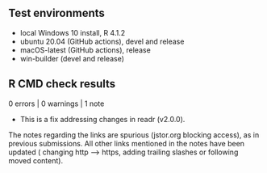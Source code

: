 ## Test environments
* local Windows 10 install, R 4.1.2
* ubuntu 20.04 (GitHub actions), devel and release
* macOS-latest (GitHub actions), release
* win-builder (devel and release)

## R CMD check results

0 errors | 0 warnings | 1 note

* This is a fix addressing changes in readr (v2.0.0). 

The notes regarding the links are spurious (jstor.org blocking access), as in
previous submissions. All other links mentioned in the notes have been updated (
changing http --> https, adding trailing slashes or following moved content).

